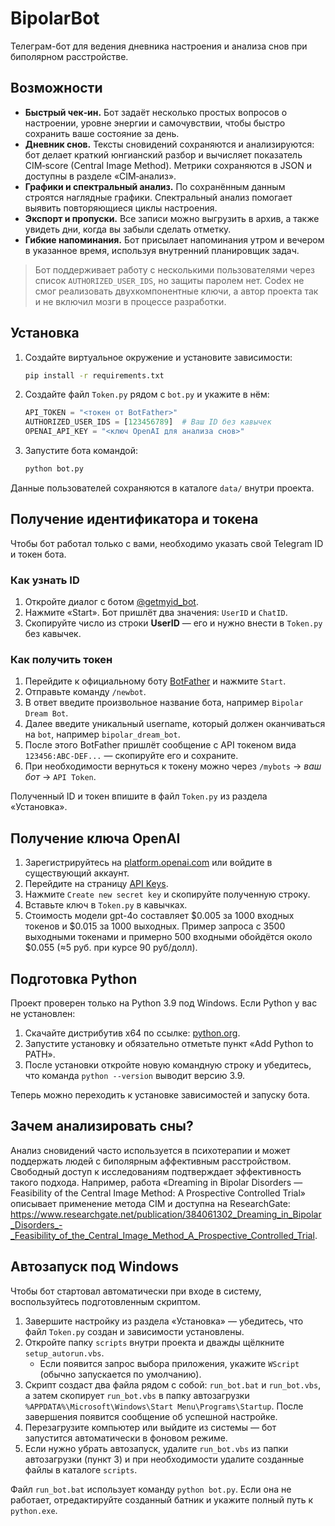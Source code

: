 # BipolarBot

Телеграм-бот для ведения дневника настроения и анализа снов при биполярном расстройстве.

## Возможности
* **Быстрый чек‑ин.** Бот задаёт несколько простых вопросов о настроении, уровне энергии и самочувствии, чтобы быстро сохранить ваше состояние за день.
* **Дневник снов.** Тексты сновидений сохраняются и анализируются: бот делает краткий юнгианский разбор и вычисляет показатель CIM‑score (Central Image Method). Метрики сохраняются в JSON и доступны в разделе «CIM‑анализ».
* **Графики и спектральный анализ.** По сохранённым данным строятся наглядные графики. Спектральный анализ помогает выявить повторяющиеся циклы настроения.
* **Экспорт и пропуски.** Все записи можно выгрузить в архив, а также увидеть дни, когда вы забыли сделать отметку.
* **Гибкие напоминания.** Бот присылает напоминания утром и вечером в указанное время, используя внутренний планировщик задач.

> Бот поддерживает работу с несколькими пользователями через список `AUTHORIZED_USER_IDS`,
> но защиты паролем нет. Codex не смог реализовать двухкомпонентные ключи, а автор проекта
> так и не включил мозги в процессе разработки.

## Установка
1. Создайте виртуальное окружение и установите зависимости:
   ```bash
   pip install -r requirements.txt
   ```
2. Создайте файл `Token.py` рядом с `bot.py` и укажите в нём:
   ```python
   API_TOKEN = "<токен от BotFather>"
   AUTHORIZED_USER_IDS = [123456789]  # Ваш ID без кавычек
   OPENAI_API_KEY = "<ключ OpenAI для анализа снов>"
   ```
3. Запустите бота командой:
   ```bash
   python bot.py
   ```

Данные пользователей сохраняются в каталоге `data/` внутри проекта.


## Получение идентификатора и токена
Чтобы бот работал только с вами, необходимо указать свой Telegram ID и токен бота.

### Как узнать ID
1. Откройте диалог с ботом [@getmyid_bot](https://t.me/getmyid_bot).
2. Нажмите «Start». Бот пришлёт два значения: `UserID` и `ChatID`.
3. Скопируйте число из строки **UserID** — его и нужно внести в `Token.py` без кавычек.

### Как получить токен
1. Перейдите к официальному боту [BotFather](https://t.me/BotFather) и нажмите `Start`.
2. Отправьте команду `/newbot`.
3. В ответ введите произвольное название бота, например `Bipolar Dream Bot`.
4. Далее введите уникальный username, который должен оканчиваться на `bot`, например `bipolar_dream_bot`.
5. После этого BotFather пришлёт сообщение с API токеном вида `123456:ABC-DEF...` — скопируйте его и сохраните.
6. При необходимости вернуться к токену можно через `/mybots` → *ваш бот* → `API Token`.

Полученный ID и токен впишите в файл `Token.py` из раздела «Установка».

## Получение ключа OpenAI
1. Зарегистрируйтесь на [platform.openai.com](https://platform.openai.com/) или войдите в существующий аккаунт.
2. Перейдите на страницу [API Keys](https://platform.openai.com/account/api-keys).
3. Нажмите `Create new secret key` и скопируйте полученную строку.
4. Вставьте ключ в `Token.py` в кавычках.
5. Стоимость модели gpt-4o составляет $0.005 за 1000 входных токенов и $0.015 за 1000 выходных.
   Пример запроса с 3500 выходными токенами и примерно 500 входными обойдётся около $0.055 (≈5 руб. при курсе 90 руб/долл).

## Подготовка Python
Проект проверен только на Python 3.9 под Windows. Если Python у вас не установлен:
1. Скачайте дистрибутив x64 по ссылке: [python.org](https://www.python.org/ftp/python/3.9.13/python-3.9.13-amd64.exe).
2. Запустите установку и обязательно отметьте пункт «Add Python to PATH».
3. После установки откройте новую командную строку и убедитесь, что команда `python --version` выводит версию 3.9.

Теперь можно переходить к установке зависимостей и запуску бота.

## Зачем анализировать сны?
Анализ сновидений часто используется в психотерапии и может поддержать людей с биполярным аффективным расстройством. Свободный доступ к исследованиям подтверждает эффективность такого подхода. Например, работа «Dreaming in Bipolar Disorders — Feasibility of the Central Image Method: A Prospective Controlled Trial» описывает применение метода CIM и доступна на ResearchGate: <https://www.researchgate.net/publication/384061302_Dreaming_in_Bipolar_Disorders_-_Feasibility_of_the_Central_Image_Method_A_Prospective_Controlled_Trial>.


## Автозапуск под Windows
Чтобы бот стартовал автоматически при входе в систему, воспользуйтесь подготовленным скриптом.

1. Завершите настройку из раздела «Установка» — убедитесь, что файл `Token.py` создан и зависимости установлены.
2. Откройте папку `scripts` внутри проекта и дважды щёлкните `setup_autorun.vbs`.
   * Если появится запрос выбора приложения, укажите `WScript` (обычно запускается по умолчанию).
3. Скрипт создаст два файла рядом с собой: `run_bot.bat` и `run_bot.vbs`,
   а затем скопирует `run_bot.vbs` в папку автозагрузки `%APPDATA%\Microsoft\Windows\Start Menu\Programs\Startup`.
   После завершения появится сообщение об успешной настройке.
4. Перезагрузите компьютер или выйдите из системы — бот запустится автоматически в фоновом режиме.
5. Если нужно убрать автозапуск, удалите `run_bot.vbs` из папки автозагрузки (пункт 3) и при необходимости удалите созданные файлы в каталоге `scripts`.

Файл `run_bot.bat` использует команду `python bot.py`. Если она не работает, отредактируйте созданный батник и укажите полный путь к `python.exe`.
